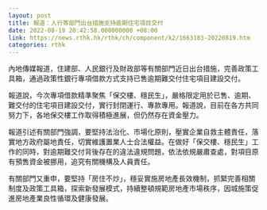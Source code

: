 ```yaml
---
layout: post
title: 報道：人行等部門出台措施支持逾期住宅項目交付
date: 2022-08-19 20:42:58.000000000 +08:00
link: https://news.rthk.hk/rthk/ch/component/k2/1663183-20220819.htm
categories: rthk
---
```


內地傳媒報道，住建部、人民銀行及財政部等有關部門近日出台措施，完善政策工具箱，通過政策性銀行專項借款方式支持已售逾期難交付住宅項目建設交付。

報道說，今次專項借款精準聚焦「保交樓、穩民生」，嚴格限定用於已售、逾期、難交付的住宅項目建設交付，實行封閉運行、專款專用。報道說，目前在各方共同努力下，各地保交樓工作取得積極進展，但仍然存在資金壓力。

報道引述有關部門強調，要堅持法治化、市場化原則，壓實企業自救主體責任，落實地方政府屬地責任，切實維護置業人士合法權益。在做好「保交樓、穩民生」工作的同時，對逾期難交付背後存在的違法違規問題，依法依規嚴肅查處，對項目原有預售資金被挪用，追究有關機構及人員責任。

有關部門又重申，要堅持「房住不炒」，穩妥實施房地產長效機制，抓緊完善相關制度及政策工具箱，探索新發展模式，持續整頓規範房地產市場秩序，因城施策促進房地產業良性循環及健康發展。
